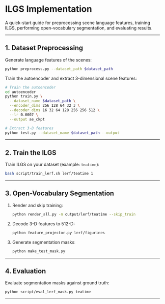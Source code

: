 # ILGS Implementation

A quick-start guide for preprocessing scene language features, training ILGS, performing open-vocabulary segmentation, and evaluating results.

---

## 1. Dataset Preprocessing

Generate language features of the scenes:

```bash
python preprocess.py --dataset_path $dataset_path
```

Train the autoencoder and extract 3-dimensional scene features:

```bash
# Train the autoencoder
cd autoencoder
python train.py \
  --dataset_name $dataset_path \
  --encoder_dims 256 128 64 32 3 \
  --decoder_dims 16 32 64 128 256 256 512 \
  --lr 0.0007 \
  --output ae_ckpt

# Extract 3-D features
python test.py --dataset_name $dataset_path --output
```

---

## 2. Train the ILGS

Train ILGS on your dataset (example: `teatime`):

```bash
bash script/train_lerf.sh lerf/teatime 1
```

---

## 3. Open-Vocabulary Segmentation

1. Render and skip training:

   ```bash
   python render_all.py -m output/lerf/teatime --skip_train
   ```
2. Decode 3-D features to 512-D:

   ```bash
   python feature_projector.py lerf/figurines
   ```
3. Generate segmentation masks:

   ```bash
   python make_test_mask.py
   ```

---

## 4. Evaluation

Evaluate segmentation masks against ground truth:

```bash
python script/eval_lerf_mask.py teatime
```

---
